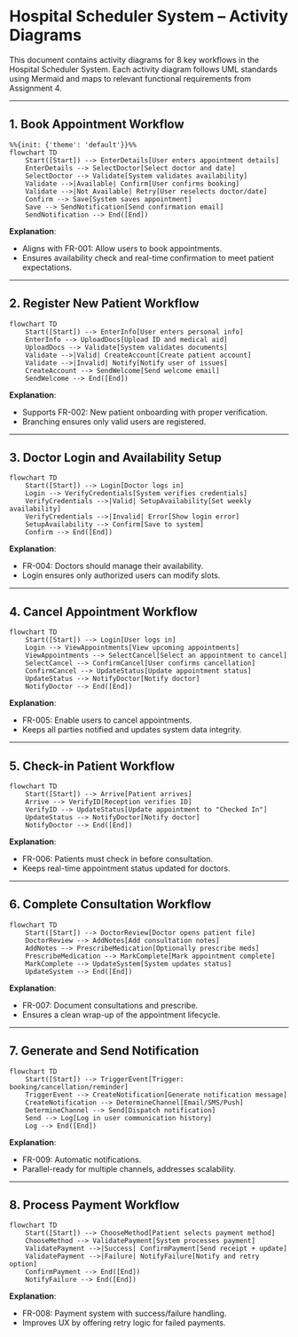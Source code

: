 # Hospital Scheduler System – Activity Diagrams

This document contains activity diagrams for 8 key workflows in the Hospital Scheduler System. Each activity diagram follows UML standards using Mermaid and maps to relevant functional requirements from Assignment 4.

---

## 1. Book Appointment Workflow

```mermaid
%%{init: {'theme': 'default'}}%%
flowchart TD
    Start([Start]) --> EnterDetails[User enters appointment details]
    EnterDetails --> SelectDoctor[Select doctor and date]
    SelectDoctor --> Validate[System validates availability]
    Validate -->|Available| Confirm[User confirms booking]
    Validate -->|Not Available| Retry[User reselects doctor/date]
    Confirm --> Save[System saves appointment]
    Save --> SendNotification[Send confirmation email]
    SendNotification --> End([End])
```

**Explanation**:
- Aligns with FR-001: Allow users to book appointments.
- Ensures availability check and real-time confirmation to meet patient expectations.

---

## 2. Register New Patient Workflow

```mermaid
flowchart TD
    Start([Start]) --> EnterInfo[User enters personal info]
    EnterInfo --> UploadDocs[Upload ID and medical aid]
    UploadDocs --> Validate[System validates documents]
    Validate -->|Valid| CreateAccount[Create patient account]
    Validate -->|Invalid| Notify[Notify user of issues]
    CreateAccount --> SendWelcome[Send welcome email]
    SendWelcome --> End([End])
```

**Explanation**:
- Supports FR-002: New patient onboarding with proper verification.
- Branching ensures only valid users are registered.

---

## 3. Doctor Login and Availability Setup

```mermaid
flowchart TD
    Start([Start]) --> Login[Doctor logs in]
    Login --> VerifyCredentials[System verifies credentials]
    VerifyCredentials -->|Valid| SetupAvailability[Set weekly availability]
    VerifyCredentials -->|Invalid| Error[Show login error]
    SetupAvailability --> Confirm[Save to system]
    Confirm --> End([End])
```

**Explanation**:
- FR-004: Doctors should manage their availability.
- Login ensures only authorized users can modify slots.

---

## 4. Cancel Appointment Workflow

```mermaid
flowchart TD
    Start([Start]) --> Login[User logs in]
    Login --> ViewAppointments[View upcoming appointments]
    ViewAppointments --> SelectCancel[Select an appointment to cancel]
    SelectCancel --> ConfirmCancel[User confirms cancellation]
    ConfirmCancel --> UpdateStatus[Update appointment status]
    UpdateStatus --> NotifyDoctor[Notify doctor]
    NotifyDoctor --> End([End])
```

**Explanation**:
- FR-005: Enable users to cancel appointments.
- Keeps all parties notified and updates system data integrity.

---

## 5. Check-in Patient Workflow

```mermaid
flowchart TD
    Start([Start]) --> Arrive[Patient arrives]
    Arrive --> VerifyID[Reception verifies ID]
    VerifyID --> UpdateStatus[Update appointment to "Checked In"]
    UpdateStatus --> NotifyDoctor[Notify doctor]
    NotifyDoctor --> End([End])
```

**Explanation**:
- FR-006: Patients must check in before consultation.
- Keeps real-time appointment status updated for doctors.

---

## 6. Complete Consultation Workflow

```mermaid
flowchart TD
    Start([Start]) --> DoctorReview[Doctor opens patient file]
    DoctorReview --> AddNotes[Add consultation notes]
    AddNotes --> PrescribeMedication[Optionally prescribe meds]
    PrescribeMedication --> MarkComplete[Mark appointment complete]
    MarkComplete --> UpdateSystem[System updates status]
    UpdateSystem --> End([End])
```

**Explanation**:
- FR-007: Document consultations and prescribe.
- Ensures a clean wrap-up of the appointment lifecycle.

---

## 7. Generate and Send Notification

```mermaid
flowchart TD
    Start([Start]) --> TriggerEvent[Trigger: booking/cancellation/reminder]
    TriggerEvent --> CreateNotification[Generate notification message]
    CreateNotification --> DetermineChannel[Email/SMS/Push]
    DetermineChannel --> Send[Dispatch notification]
    Send --> Log[Log in user communication history]
    Log --> End([End])
```

**Explanation**:
- FR-009: Automatic notifications.
- Parallel-ready for multiple channels, addresses scalability.

---

## 8. Process Payment Workflow

```mermaid
flowchart TD
    Start([Start]) --> ChooseMethod[Patient selects payment method]
    ChooseMethod --> ValidatePayment[System processes payment]
    ValidatePayment -->|Success| ConfirmPayment[Send receipt + update]
    ValidatePayment -->|Failure| NotifyFailure[Notify and retry option]
    ConfirmPayment --> End([End])
    NotifyFailure --> End([End])
```

**Explanation**:
- FR-008: Payment system with success/failure handling.
- Improves UX by offering retry logic for failed payments.